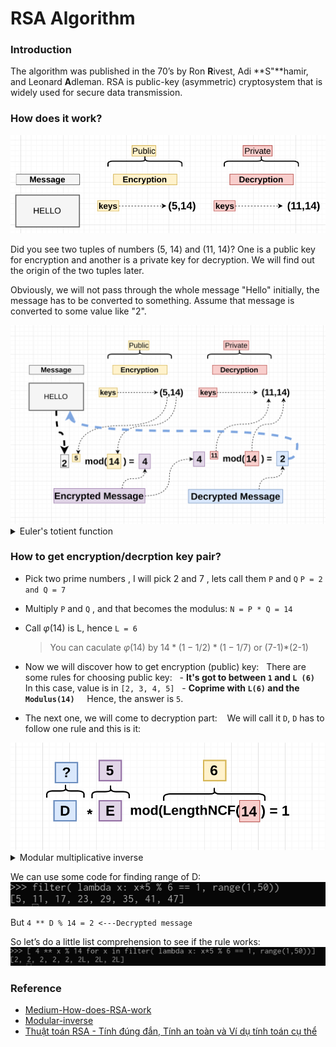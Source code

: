 # RSA Algorithm

### Introduction

The algorithm was published in the 70’s by Ron **R**ivest, Adi **S"**hamir, and Leonard **A**dleman. RSA is public-key (asymmetric) cryptosystem that is widely used for secure data transmission.

### How does it work?

<img src="/assets/images/math_and_algorithm/rsa_1.png" alt="RSA illustration" />

Did you see two tuples of numbers (5, 14) and (11, 14)?
One is a public key for encryption and another is a private key for decryption. We will find out the origin of the two tuples later.

Obviously, we will not pass through the whole message "Hello" initially, the message has to be converted to something. Assume that message is converted to some value like "2".

<img src="/assets/images/math_and_algorithm/rsa_2.png" alt="RSA illustration" />

<details>
    <summary>Euler's totient function</summary>
    Euler’s Totient function Φ (n) for an input n is the count of numbers in {1, 2, 3, …, n} that are relatively prime to n, i.e., the numbers whose GCD (Greatest Common Divisor) with n is 1.

Example:
&nbsp;  &nbsp;  &nbsp;``Φ(5) = 4``
&nbsp;  &nbsp;  &nbsp;``gcd(1, 5) is 1, gcd(2, 5) is 1,``
&nbsp;  &nbsp;  &nbsp;``gcd(3, 5) is 1 and gcd(4, 5) is 1``

$$ \varphi(N)= n∗ \prod (1−\dfrac{1}{p})$$

eg: ``ϕ(6)=6∗(1−1/2)∗(1−1/3)=2``
</details>

### How to get encryption/decrption key pair?

- Pick two prime numbers , I will pick 2 and 7 , lets call them `P` and `Q`
``P = 2 and Q = 7``

- Multiply `P` and `Q` , and that becomes the modulus:
``N = P * Q = 14``

- Call $\varphi(14)$ is L, hence `L = 6`
  > You can caculate $\varphi(14)$ by $14*(1-1/2)*(1-1/7)$ or (7-1)*(2-1)

- Now we will discover how to get encryption (public) key:
&nbsp; There are some rules for choosing public key:
&nbsp; - **It's got to between `1` and `L (6)`**
&nbsp;&nbsp;&nbsp; In this case, value is in `[2, 3, 4, 5]`
&nbsp; - **Coprime with `L(6)` and the `Modulus(14)`**
&nbsp;&nbsp;&nbsp; Hence, the answer is `5`.

- The next one, we will come to decryption part:
&nbsp;&nbsp; We will call it `D`, `D` has to follow one rule and this is it:
<img src="/assets/images/math_and_algorithm/rsa_3.png" alt="RSA illustration" />

<details>
    <summary>Modular multiplicative inverse</summary>
    Given two integers ‘a’ and ‘m‘, find modular multiplicative inverse of ‘a’ under modulo ‘m’.
The modular multiplicative inverse is an integer ‘x’ such that.
$$a x ≅ 1 (mod m)$$

Xét số nguyên dương `m`. Xét các số nguyên trên modulo `m` (từ `0` đến `m−1`).

Với một số nguyên `a`, ta gọi nghịch đảo modulo `m` (modular multiplicative inverse) của `a` là `a−1` là số nguyên thoả mãn:
$$a∗a^{−1}≡1(mod m)$$
Ta cần chú ý rằng không phải lúc nào `a−1` cũng tồn tại. Ví dụ, với `m=4`, `a=2`, ta không thể tìm được `a−1` thoả mãn đẳng thức trên.
Có thể chứng minh rằng `a−1` luôn luôn tồn tại nếu `gcd(a,m)=1`.

Tính nghịch đảo modulo bằng a^b % c

Khi gcd(a,m)=1, theo định lý Euler, ta có:

aphi(m)≡1(modm).

Với Phi hàm Euler đã được giải thích ở bài viết Số học 4.

Trong trường hợp m là số nguyên tố, phi(m)=m−1, nên ta có:

am−1≡1(modm).

Nhân cả 2 vế với a−1, ta được:

Với m bất kỳ, aphi(m)−1≡a−1(modm),
Với m nguyên tố, a^m−2≡a−1(modm).
Như vậy, ta có thể dùng thuật toán Tính a^b % c bằng chia để trị để tính nghịch đảo modulo với độ phức tạp O(logm).
</details>

We can use some code for finding range of D:
<img src="/assets/images/math_and_algorithm/rsa_4.png" alt="RSA illustration" />

But `4 ** D % 14 = 2 <---Decrypted message`

So let’s do a little list comprehension to see if the rule works:
<img src="/assets/images/math_and_algorithm/rsa_5.png" alt="RSA illustration" />

### Reference

- [Medium-How-does-RSA-work](https://medium.com/hackernoon/how-does-rsa-work-f44918df914b)
- [Modular-inverse](https://vnoi.info/wiki/algo/math/modular-inverse.md)
- [Thuật toán RSA - Tính đúng đắn, Tính an toàn và Ví dụ tính toán cụ thể](https://www.youtube.com/watch?v=9KohZt8EFNc)